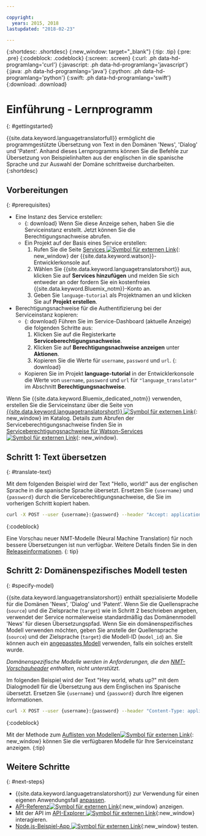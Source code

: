 ```yaml
---

copyright:
  years: 2015, 2018
lastupdated: "2018-02-23"

---
```

<!-- Attribute definitions -->
{:shortdesc: .shortdesc}
{:new_window: target="_blank"}
{:tip: .tip}
{:pre: .pre}
{:codeblock: .codeblock}
{:screen: .screen}
{:curl: .ph data-hd-programlang='curl'}
{:javascript: .ph data-hd-programlang='javascript'}
{:java: .ph data-hd-programlang='java'}
{:python: .ph data-hd-programlang='python'}
{:swift: .ph data-hd-programlang='swift'}
{:download: .download}

# Einführung - Lernprogramm
{: #gettingstarted}

{{site.data.keyword.languagetranslatorfull}} ermöglicht die programmgestützte Übersetzung von Text in den Domänen 'News', 'Dialog' und 'Patent'. Anhand dieses Lernprogramms können Sie die Befehle zur Übersetzung von Beispielinhalten aus der englischen in die spanische Sprache und zur Auswahl der Domäne schrittweise durcharbeiten.
{:shortdesc}

## Vorbereitungen
{: #prerequisites}

- Eine Instanz des Service erstellen:
    - {: download} Wenn Sie diese Anzeige sehen, haben Sie die Serviceinstanz erstellt. Jetzt können Sie die Berechtigungsnachweise abrufen.
    - Ein Projekt auf der Basis eines Service erstellen:
        1.  Rufen Sie die Seite [Services ![Symbol für externen Link](../../icons/launch-glyph.svg "Symbol für externen Link")](https://console.{DomainName}/developer/watson/services){: new_window} der {{site.data.keyword.watson}}-Entwicklerkonsole auf.
        1.  Wählen Sie {{site.data.keyword.languagetranslatorshort}} aus, klicken Sie auf **Services hinzufügen** und melden Sie sich entweder an oder fordern Sie ein kostenfreies {{site.data.keyword.Bluemix_notm}}-Konto an.
        1.  Geben Sie `language-tutorial` als Projektnamen an und klicken Sie auf **Projekt erstellen**.
- Berechtigungsnachweise für die Authentifizierung bei der Serviceinstanz kopieren:
    - {: download} Führen Sie im Service-Dashboard (aktuelle Anzeige) die folgenden Schritte aus:
        1.  Klicken Sie auf die Registerkarte **Serviceberechtigungsnachweise**.
        1.  Klicken Sie auf **Berechtigungsnachweise anzeigen** unter **Aktionen**.
        1.  Kopieren Sie die Werte für `username`, `password` und `url`.
        {: download}
    - Kopieren Sie im Projekt **language-tutorial** in der Entwicklerkonsole die Werte von `username`, `password` und `url` für `"language_translator"` im Abschnitt **Berechtigungsnachweise**.

<!-- Remove this text after dedicated instances have the Developer Console: begin -->

Wenn Sie {{site.data.keyword.Bluemix_dedicated_notm}} verwenden, erstellen Sie die Serviceinstanz über die Seite von [{{site.data.keyword.languagetranslatorshort}} ![Symbol für externen Link](../../icons/launch-glyph.svg "Symbol für externen Link")](https://console.{DomainName}/catalog/services/language-translator/){: new_window} im Katalog. Details zum Abrufen der Serviceberechtigungsnachweise finden Sie in [Serviceberechtigungsnachweise für Watson-Services ![Symbol für externen Link](../../icons/launch-glyph.svg "Symbol für externen Link")](/docs/services/watson/getting-started-credentials.html#getting-credentials-manually){: new_window}.

<!-- Remove this text after dedicated instances have the Developer Console: end -->

## Schritt 1: Text übersetzen
{: #translate-text}

Mit dem folgenden Beispiel wird der Text "Hello, world!" aus der englischen Sprache in die spanische Sprache übersetzt. Ersetzen Sie `{username}` und `{password}` durch die Serviceberechtigungsnachweise, die Sie im vorherigen Schritt kopiert haben.

```bash
curl -X POST --user {username}:{password} --header "Accept: application/json" --data "{\"text\":\"Hello, world\",\"source\":\"en\",\"target\":\"es\"}" https://gateway.watsonplatform.net/language-translator/api/v2/translate
```
{:codeblock}

Eine Vorschau neuer NMT-Modelle (Neural Machine Translation) für noch bessere Übersetzungen ist nun verfügbar. Weitere Details finden Sie in den [Releaseinformationen](release-notes.html#12-january-2018).
{: tip}

<!-- ```
var watson = require('watson-developer-cloud');
var language_translator = watson.language_translator({
  username: 'username',
  password: 'password',
  version: 'v2',
  url: 'https://gateway.watsonplatform.net/language-translator/api'
});
language_translator.translate({
    text: 'Hello, world!',
    source: 'en',
    target: 'es'
  },
  function(err, translation) {
    if (err)
      console.log(err)
    else
      console.log(translation);
});
```
{:node}
{:codeblock} -->

<!-- ```java
LanguageTranslator service = new LanguageTranslator();
service.setUsernameAndPassword("username","password");

TranslationResult result = service.translate("Hello, world!", "en", "es");
System.out.println(result);
```
{:java}
{:codeblock} -->

<!-- ```
import json
from watson_developer_cloud import LanguageTranslatorV2 as LanguageTranslator

language_translator = LanguageTranslator(
    username="username",
    password="password")

translation = language_translator.translate(
    text="Hello, world!",
    source="en",
    target="es"
print(json.dumps(translation, indent=2, ensure_ascii=False))
```
{:python}
{:codeblock} -->


## Schritt 2: Domänenspezifisches Modell testen
{: #specify-model}

{{site.data.keyword.languagetranslatorshort}} enthält spezialisierte Modelle für die Domänen 'News', 'Dialog' und 'Patent'. Wenn Sie die Quellensprache (`source`) und die Zielsprache (`target`) wie in Schritt 2 beschrieben angeben, verwendet der Service normalerweise standardmäßig das Domänenmodell 'News' für diesen Übersetzungspfad. Wenn Sie ein domänenspezifisches Modell verwenden möchten, geben Sie anstelle der Quellensprache (`source`) und der Zielsprache (`target`) die Modell-ID (`model_id`) an. Sie können auch ein [angepasstes Modell](customizing.html) verwenden, falls ein solches erstellt wurde.

_Domänenspezifische Modelle werden in Anforderungen, die den [NMT-Vorschauheader](release-notes.html#12-january-2018) enthalten, nicht unterstützt._

Im folgenden Beispiel wird der Text "Hey world, whats up?" mit dem Dialogmodell für die Übersetzung aus dem Englischen ins Spanische übersetzt. Ersetzen Sie `{username}` und `{password}` durch Ihre eigenen Informationen.

```bash
curl -X POST --user {username}:{password} --header "Content-Type: application/json" --header "Accept: application/json" --data "{\"text\":\"Hey world, whats up?\",\"model_id\":\"en-es-conversational\"}" "https://gateway.watsonplatform.net/language-translator/api/v2/translate"
```
{:codeblock}

<!-- ```
var watson = require('watson-developer-cloud');
var language_translator = watson.language_translator({
  username: 'username',
  password: 'password',
  url: 'https://gateway.watsonplatform.net/language-translator/api'
  version: 'v2',
});
language_translator.translate({
    text: 'Hey, world! What's up?',
    model_id: 'en-es-conversational'
  },
  function(err, translation) {
    if (err)
      console.log(err)
    else
      console.log(translation);
});
```
{:node}
{:codeblock} -->

<!-- ```java
LanguageTranslator service = new LanguageTranslator();
service.setUsernameAndPassword("username","password");

TranslationResult result = service.translate("Hey, world! What's up?", "en-es-conversational");
System.out.println(result);
```
{:java}
{:codeblock} -->

<!-- ```python
import json
from watson_developer_cloud import LanguageTranslatorV2 as LanguageTranslator

language_translator = LanguageTranslator(
  username="username",
  password="password"
)

translation = language_translator.translate(
  text="Hey, world! What's up?",
  model_id="en-es-conversational"
)
print(json.dumps(translation, indent=2, ensure_ascii=False))
```
{:python}
{:codeblock} -->

Mit der Methode zum [Auflisten von Modellen![Symbol für externen Link](../../icons/launch-glyph.svg "Symbol für externen Link")](https://www.ibm.com/watson/developercloud/language-translator/api/v2/#list-models){: new_window} können Sie die verfügbaren Modelle für Ihre Serviceinstanz anzeigen.
{:tip}

## Weitere Schritte
{: #next-steps}

- {{site.data.keyword.languagetranslatorshort}} zur Verwendung für einen eigenen Anwendungsfall [anpassen](/docs/services/language-translator/customizing.html).
- [API-Referenz![Symbol für externen Link](../../icons/launch-glyph.svg "Symbol für externen Link")](https://www.ibm.com/watson/developercloud/language-translator/api/v2/){:new_window} anzeigen.
- Mit der API im [API-Explorer ![Symbol für externen Link](../../icons/launch-glyph.svg "Symbol für externen Link")](https://watson-api-explorer.mybluemix.net/apis/language-translator-v2){:new_window} interagieren.
- [Node.js-Beispiel-App ![Symbol für externen Link](../../icons/launch-glyph.svg "Symbol für externen Link")](https://github.com/watson-developer-cloud/language-translator-nodejs){:new_window} testen.
